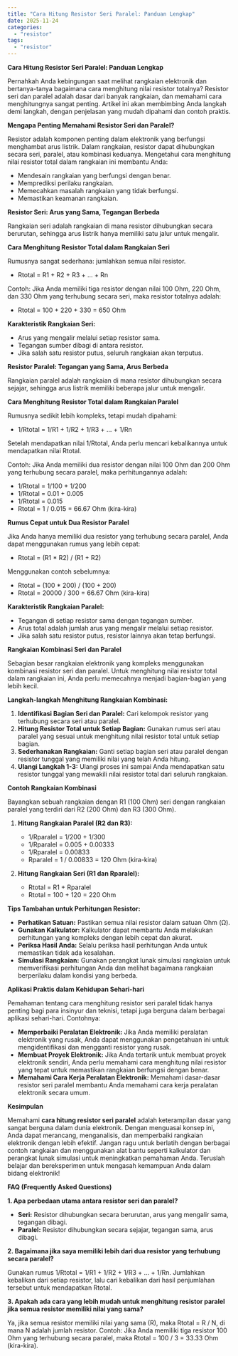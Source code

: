 ```yaml
---
title: "Cara Hitung Resistor Seri Paralel: Panduan Lengkap"
date: 2025-11-24
categories: 
  - "resistor"
tags: 
  - "resistor"
---
```


**Cara Hitung Resistor Seri Paralel: Panduan Lengkap**

Pernahkah Anda kebingungan saat melihat rangkaian elektronik dan bertanya-tanya bagaimana cara menghitung nilai resistor totalnya? Resistor seri dan paralel adalah dasar dari banyak rangkaian, dan memahami cara menghitungnya sangat penting. Artikel ini akan membimbing Anda langkah demi langkah, dengan penjelasan yang mudah dipahami dan contoh praktis.

**Mengapa Penting Memahami Resistor Seri dan Paralel?**

Resistor adalah komponen penting dalam elektronik yang berfungsi menghambat arus listrik. Dalam rangkaian, resistor dapat dihubungkan secara seri, paralel, atau kombinasi keduanya. Mengetahui cara menghitung nilai resistor total dalam rangkaian ini membantu Anda:

- Mendesain rangkaian yang berfungsi dengan benar.
- Memprediksi perilaku rangkaian.
- Memecahkan masalah rangkaian yang tidak berfungsi.
- Memastikan keamanan rangkaian.

**Resistor Seri: Arus yang Sama, Tegangan Berbeda**

Rangkaian seri adalah rangkaian di mana resistor dihubungkan secara berurutan, sehingga arus listrik hanya memiliki satu jalur untuk mengalir.

**Cara Menghitung Resistor Total dalam Rangkaian Seri**

Rumusnya sangat sederhana: jumlahkan semua nilai resistor.

- Rtotal = R1 + R2 + R3 + ... + Rn

Contoh: Jika Anda memiliki tiga resistor dengan nilai 100 Ohm, 220 Ohm, dan 330 Ohm yang terhubung secara seri, maka resistor totalnya adalah:

- Rtotal = 100 + 220 + 330 = 650 Ohm

**Karakteristik Rangkaian Seri:**

- Arus yang mengalir melalui setiap resistor sama.
- Tegangan sumber dibagi di antara resistor.
- Jika salah satu resistor putus, seluruh rangkaian akan terputus.

**Resistor Paralel: Tegangan yang Sama, Arus Berbeda**

Rangkaian paralel adalah rangkaian di mana resistor dihubungkan secara sejajar, sehingga arus listrik memiliki beberapa jalur untuk mengalir.

**Cara Menghitung Resistor Total dalam Rangkaian Paralel**

Rumusnya sedikit lebih kompleks, tetapi mudah dipahami:

- 1/Rtotal = 1/R1 + 1/R2 + 1/R3 + ... + 1/Rn

Setelah mendapatkan nilai 1/Rtotal, Anda perlu mencari kebalikannya untuk mendapatkan nilai Rtotal.

Contoh: Jika Anda memiliki dua resistor dengan nilai 100 Ohm dan 200 Ohm yang terhubung secara paralel, maka perhitungannya adalah:

- 1/Rtotal = 1/100 + 1/200
- 1/Rtotal = 0.01 + 0.005
- 1/Rtotal = 0.015
- Rtotal = 1 / 0.015 = 66.67 Ohm (kira-kira)

**Rumus Cepat untuk Dua Resistor Paralel**

Jika Anda hanya memiliki dua resistor yang terhubung secara paralel, Anda dapat menggunakan rumus yang lebih cepat:

- Rtotal = (R1 \* R2) / (R1 + R2)

Menggunakan contoh sebelumnya:

- Rtotal = (100 \* 200) / (100 + 200)
- Rtotal = 20000 / 300 = 66.67 Ohm (kira-kira)

**Karakteristik Rangkaian Paralel:**

- Tegangan di setiap resistor sama dengan tegangan sumber.
- Arus total adalah jumlah arus yang mengalir melalui setiap resistor.
- Jika salah satu resistor putus, resistor lainnya akan tetap berfungsi.

**Rangkaian Kombinasi Seri dan Paralel**

Sebagian besar rangkaian elektronik yang kompleks menggunakan kombinasi resistor seri dan paralel. Untuk menghitung nilai resistor total dalam rangkaian ini, Anda perlu memecahnya menjadi bagian-bagian yang lebih kecil.

**Langkah-langkah Menghitung Rangkaian Kombinasi:**

1. **Identifikasi Bagian Seri dan Paralel:** Cari kelompok resistor yang terhubung secara seri atau paralel.
2. **Hitung Resistor Total untuk Setiap Bagian:** Gunakan rumus seri atau paralel yang sesuai untuk menghitung nilai resistor total untuk setiap bagian.
3. **Sederhanakan Rangkaian:** Ganti setiap bagian seri atau paralel dengan resistor tunggal yang memiliki nilai yang telah Anda hitung.
4. **Ulangi Langkah 1-3:** Ulangi proses ini sampai Anda mendapatkan satu resistor tunggal yang mewakili nilai resistor total dari seluruh rangkaian.

**Contoh Rangkaian Kombinasi**

Bayangkan sebuah rangkaian dengan R1 (100 Ohm) seri dengan rangkaian paralel yang terdiri dari R2 (200 Ohm) dan R3 (300 Ohm).

1. **Hitung Rangkaian Paralel (R2 dan R3):**
    
    - 1/Rparalel = 1/200 + 1/300
    - 1/Rparalel = 0.005 + 0.00333
    - 1/Rparalel = 0.00833
    - Rparalel = 1 / 0.00833 = 120 Ohm (kira-kira)
2. **Hitung Rangkaian Seri (R1 dan Rparalel):**
    
    - Rtotal = R1 + Rparalel
    - Rtotal = 100 + 120 = 220 Ohm

**Tips Tambahan untuk Perhitungan Resistor:**

- **Perhatikan Satuan:** Pastikan semua nilai resistor dalam satuan Ohm (Ω).
- **Gunakan Kalkulator:** Kalkulator dapat membantu Anda melakukan perhitungan yang kompleks dengan lebih cepat dan akurat.
- **Periksa Hasil Anda:** Selalu periksa hasil perhitungan Anda untuk memastikan tidak ada kesalahan.
- **Simulasi Rangkaian:** Gunakan perangkat lunak simulasi rangkaian untuk memverifikasi perhitungan Anda dan melihat bagaimana rangkaian berperilaku dalam kondisi yang berbeda.

**Aplikasi Praktis dalam Kehidupan Sehari-hari**

Pemahaman tentang cara menghitung resistor seri paralel tidak hanya penting bagi para insinyur dan teknisi, tetapi juga berguna dalam berbagai aplikasi sehari-hari. Contohnya:

- **Memperbaiki Peralatan Elektronik:** Jika Anda memiliki peralatan elektronik yang rusak, Anda dapat menggunakan pengetahuan ini untuk mengidentifikasi dan mengganti resistor yang rusak.
- **Membuat Proyek Elektronik:** Jika Anda tertarik untuk membuat proyek elektronik sendiri, Anda perlu memahami cara menghitung nilai resistor yang tepat untuk memastikan rangkaian berfungsi dengan benar.
- **Memahami Cara Kerja Peralatan Elektronik:** Memahami dasar-dasar resistor seri paralel membantu Anda memahami cara kerja peralatan elektronik secara umum.

**Kesimpulan**

Memahami **cara hitung resistor seri paralel** adalah keterampilan dasar yang sangat berguna dalam dunia elektronik. Dengan menguasai konsep ini, Anda dapat merancang, menganalisis, dan memperbaiki rangkaian elektronik dengan lebih efektif. Jangan ragu untuk berlatih dengan berbagai contoh rangkaian dan menggunakan alat bantu seperti kalkulator dan perangkat lunak simulasi untuk meningkatkan pemahaman Anda. Teruslah belajar dan bereksperimen untuk mengasah kemampuan Anda dalam bidang elektronik!

**FAQ (Frequently Asked Questions)**

**1\. Apa perbedaan utama antara resistor seri dan paralel?**

- **Seri:** Resistor dihubungkan secara berurutan, arus yang mengalir sama, tegangan dibagi.
- **Paralel:** Resistor dihubungkan secara sejajar, tegangan sama, arus dibagi.

**2\. Bagaimana jika saya memiliki lebih dari dua resistor yang terhubung secara paralel?**

Gunakan rumus 1/Rtotal = 1/R1 + 1/R2 + 1/R3 + ... + 1/Rn. Jumlahkan kebalikan dari setiap resistor, lalu cari kebalikan dari hasil penjumlahan tersebut untuk mendapatkan Rtotal.

**3\. Apakah ada cara yang lebih mudah untuk menghitung resistor paralel jika semua resistor memiliki nilai yang sama?**

Ya, jika semua resistor memiliki nilai yang sama (R), maka Rtotal = R / N, di mana N adalah jumlah resistor. Contoh: Jika Anda memiliki tiga resistor 100 Ohm yang terhubung secara paralel, maka Rtotal = 100 / 3 = 33.33 Ohm (kira-kira).
